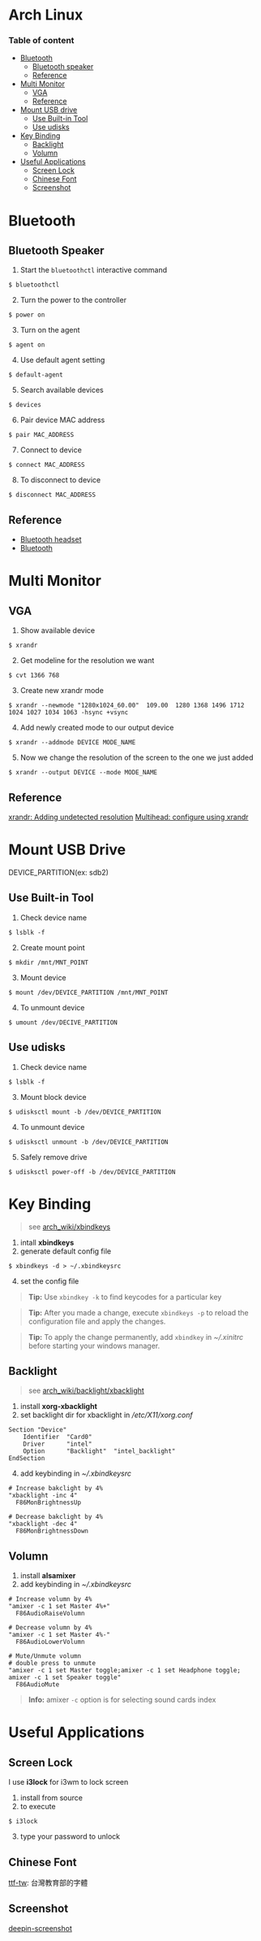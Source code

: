 Arch Linux
===

### Table of content
- [Bluetooth](#bluetooth)
    - [Bluetooth speaker](#bluetooth_speaker) 
    - [Reference](#bluetoothctl_ref)
- [Multi Monitor](#multi_monitor)
    - [VGA](#multi_monitor_vga)
    - [Reference](#multi_monitor_ref)
- [Mount USB drive](#mount_usb)
    - [Use Built-in Tool](#mount_usb_builtin)
    - [Use udisks](#mount_usb_udisks)
- [Key Binding](#key_bind) 
    - [Backlight](#key_bind_backlight)
    - [Volumn](#key_bind_volumn)
- [Useful Applications](#apps)
    - [Screen Lock](#screen_lock)
    - [Chinese Font](#chinese_font)
    - [Screenshot](#screenshot)


<a name="bluetooth"></a>
# Bluetooth 

<a name="bluetooth_speaker"></a>
## Bluetooth Speaker
1. Start the `bluetoothctl` interactive command
```
$ bluetoothctl
```
2. Turn the power to the controller
```
$ power on
```
3. Turn on the agent
```
$ agent on
```
4. Use default agent setting
```
$ default-agent
```
5. Search available devices
```
$ devices
```
6. Pair device MAC address
```
$ pair MAC_ADDRESS
```
7. Connect to device
```
$ connect MAC_ADDRESS
```
8. To disconnect to device
```
$ disconnect MAC_ADDRESS
```

<a name="bluetoothctl_ref"></a>
## Reference
- [Bluetooth headset](https://wiki.archlinux.org/index.php/Bluetooth_headset)
- [Bluetooth](https://wiki.archlinux.org/index.php/bluetooth#Using_your_computer.27s_speakers_as_a_bluetooth_headset)


<a name="multi_monitor"></a>
# Multi Monitor 

<a name="multi_monitor_vga"></a>
## VGA 
1. Show available device
```
$ xrandr
```
2. Get modeline for the resolution we want
```
$ cvt 1366 768
```
3. Create new xrandr mode
```
$ xrandr --newmode "1280x1024_60.00"  109.00  1280 1368 1496 1712  1024 1027 1034 1063 -hsync +vsync
```
4. Add newly created mode to our output device
```
$ xrandr --addmode DEVICE MODE_NAME
```
5. Now we change the resolution of the screen to the one we just added
```
$ xrandr --output DEVICE --mode MODE_NAME
```

<a name="multi_monitor_ref"></a>
## Reference 
[xrandr: Adding undetected resolution](https://wiki.archlinux.org/index.php/Xrandr#Adding_undetected_resolutions)
[Multihead: configure using xrandr](https://wiki.archlinux.org/index.php/Multihead#Configuration_using_xrandr)


<a name="mount_usb"></a>
# Mount USB Drive
DEVICE_PARTITION(ex: sdb2)

<a name="mount_usb_builtin"></a>
## Use Built-in Tool
1. Check device name
```
$ lsblk -f
```
2. Create mount point
```
$ mkdir /mnt/MNT_POINT
```
3. Mount device
```
$ mount /dev/DEVICE_PARTITION /mnt/MNT_POINT
```
4. To unmount device
```
$ umount /dev/DECIVE_PARTITION
```

<a name="mount_usb_udisks"></a>
## Use udisks
1. Check device name
```
$ lsblk -f
```
3. Mount block device
```
$ udisksctl mount -b /dev/DEVICE_PARTITION
```
4. To unmount device
```
$ udisksctl unmount -b /dev/DEVICE_PARTITION
```
5. Safely remove drive
```
$ udisksctl power-off -b /dev/DEVICE_PARTITION
```


<a name="key_bind"></a>
# Key Binding 
> see [arch_wiki/xbindkeys](https://wiki.archlinux.org/index.php/Xbindkeys)
1. intall **xbindkeys**
2. generate default config file
```
$ xbindkeys -d > ~/.xbindkeysrc
```
4. set the config file
> **Tip:** Use `xbindkey -k` to find keycodes for a particular key

> **Tip:** After you made a change, execute `xbindkeys -p` to reload the configuration file and apply the changes.

> **Tip:** To apply the change permanently, add `xbindkey` in _~/.xinitrc_ before starting your windows manager.

<a name="key_bind_backlight"></a>
## Backlight
> see [arch_wiki/backlight/xbacklight](https://wiki.archlinux.org/index.php/backlight#xbacklight)
1. install **xorg-xbacklight**
2. set backlight dir for xbacklight in _/etc/X11/xorg.conf_
```
Section "Device"
    Identifier  "Card0"
    Driver      "intel"
    Option      "Backlight"  "intel_backlight"
EndSection
```
4. add keybinding in _~/.xbindkeysrc_
```
# Increase bakclight by 4% 
"xbacklight -inc 4"
  F86MonBrightnessUp
  
# Decrease bakclight by 4% 
"xbacklight -dec 4"
  F86MonBrightnessDown
```

<a name="key_bind_volumn"></a>
## Volumn
1. install **alsamixer**
2. add keybinding in _~/.xbindkeysrc_
```
# Increase volumn by 4% 
"amixer -c 1 set Master 4%+"
  F86AudioRaiseVolumn
  
# Decrease volumn by 4% 
"amixer -c 1 set Master 4%-"
  F86AudioLowerVolumn
  
# Mute/Unmute volumn
# double press to unmute
"amixer -c 1 set Master toggle;amixer -c 1 set Headphone toggle; amixer -c 1 set Speaker toggle"
  F86AudioMute
```
> **Info:** amixer `-c` option is for selecting sound cards index


<a name="apps"></a>
# Useful Applications

<a name="screen_lock"></a>
## Screen Lock
I use **i3lock** for i3wm to lock screen
1. install from source
2. to execute
```
$ i3lock
```
3. type your password to unlock

<a name="chinese_font"></a>
## Chinese Font
[ttf-tw](https://aur.archlinux.org/packages/ttf-tw/): 台灣教育部的字體

<a name="screenshot"></a>
## Screenshot
[deepin-screenshot](https://www.deepin.org/en/original/deepin-screenshot/)
